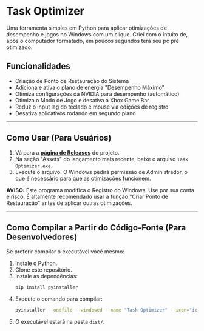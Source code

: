 # Task Optimizer

Uma ferramenta simples em Python para aplicar otimizações de desempenho e jogos no Windows com um clique.
Criei com o intuito de, após o computador formatado, em poucos segundos terá seu pc pré otimizado.



## Funcionalidades

- Criação de Ponto de Restauração do Sistema
- Adiciona e ativa o plano de energia "Desempenho Máximo"
- Otimiza configurações da NVIDIA para desempenho (automático)
- Otimiza o Modo de Jogo e desativa a Xbox Game Bar
- Reduz o input lag do teclado e mouse via edições de registro
- Desativa aplicativos rodando em segundo plano

---

## Como Usar (Para Usuários)

1.  Vá para a [**página de Releases**](https://github.com/ghenosec/TaskOptimizer/releases) do projeto.
2.  Na seção "Assets" do lançamento mais recente, baixe o arquivo `Task Optimizer.exe`.
3.  Execute o arquivo. O Windows pedirá permissão de Administrador, o que é necessário para que as otimizações funcionem.

**AVISO:** Este programa modifica o Registro do Windows. Use por sua conta e risco. É altamente recomendado usar a função "Criar Ponto de Restauração" antes de aplicar outras otimizações.

---

## Como Compilar a Partir do Código-Fonte (Para Desenvolvedores)

Se preferir compilar o executável você mesmo:

1.  Instale o Python.
2.  Clone este repositório.
3.  Instale as dependências:
    ```bash
    pip install pyinstaller
    ```
4.  Execute o comando para compilar:
    ```bash
    pyinstaller --onefile --windowed --name "Task Optimizer" --icon="icone.ico" optimizer.py
    ```
5.  O executável estará na pasta `dist/`.